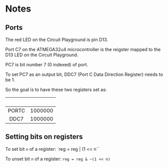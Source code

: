 # Notes

## Ports

The red LED on the Circuit Playground is pin D13.

Port C7 on the ATMEGA32u4 microcontroller is the reigster mapped to the D13 LED on the Circuit Playground.

PC7 is bit number 7 (0 indexed) of port.

To set PC7 as an output bit, DDC7 (Port C Data Direction Register) needs to be 1.

So the goal is to have these two registers set as:

| &nbsp; | &nbsp; |
| :-: | :-: |
| PORTC | 1000000 |
| DDC7 | 1000000 |

## Setting bits on registers

To set bit `n` of a register:
`reg = reg | (1 << n``

To unset bit `n` of a register:
`reg = reg & ~(1 << n)`
